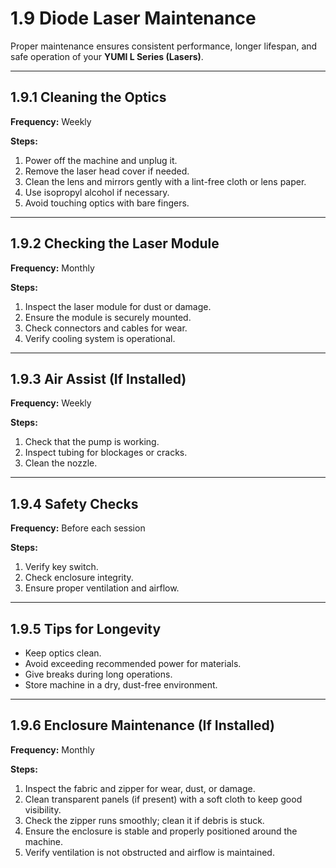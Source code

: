 # 1.9 Diode Laser Maintenance

Proper maintenance ensures consistent performance, longer lifespan, and safe operation of your **YUMI L Series (Lasers)**.

---

## 1.9.1 Cleaning the Optics

**Frequency:** Weekly

**Steps:**
1. Power off the machine and unplug it.
2. Remove the laser head cover if needed.
3. Clean the lens and mirrors gently with a lint-free cloth or lens paper.
4. Use isopropyl alcohol if necessary.
5. Avoid touching optics with bare fingers.

---

## 1.9.2 Checking the Laser Module

**Frequency:** Monthly

**Steps:**
1. Inspect the laser module for dust or damage.
2. Ensure the module is securely mounted.
3. Check connectors and cables for wear.
4. Verify cooling system is operational.

---

## 1.9.3 Air Assist (If Installed)

**Frequency:** Weekly

**Steps:**
1. Check that the pump is working.
2. Inspect tubing for blockages or cracks.
3. Clean the nozzle.

---

## 1.9.4 Safety Checks

**Frequency:** Before each session

**Steps:**
1. Verify key switch.
2. Check enclosure integrity.
3. Ensure proper ventilation and airflow.

---

## 1.9.5 Tips for Longevity

* Keep optics clean.
* Avoid exceeding recommended power for materials.
* Give breaks during long operations.
* Store machine in a dry, dust-free environment.

---

## 1.9.6 Enclosure Maintenance (If Installed)

**Frequency:** Monthly

**Steps:**
1. Inspect the fabric and zipper for wear, dust, or damage.  
2. Clean transparent panels (if present) with a soft cloth to keep good visibility.  
3. Check the zipper runs smoothly; clean it if debris is stuck.  
4. Ensure the enclosure is stable and properly positioned around the machine.  
5. Verify ventilation is not obstructed and airflow is maintained.  

